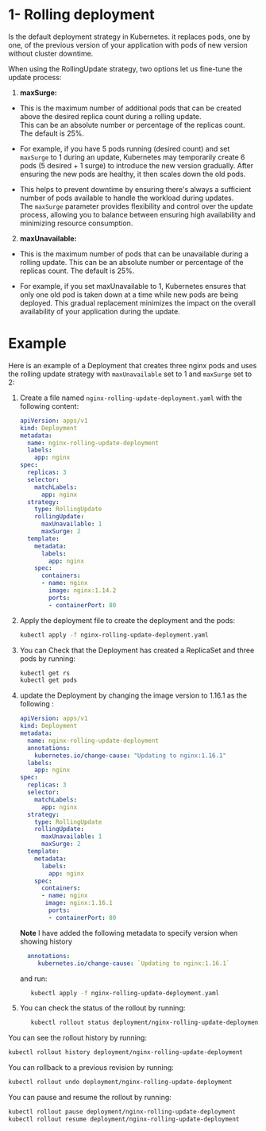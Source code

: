 
# 1- Rolling deployment
Is the default deployment strategy in Kubernetes. it replaces pods, one by one, of the previous version of your application with pods of new version without cluster downtime.


When using the RollingUpdate strategy, two options let us fine-tune the update process:

1. **maxSurge:**   
- This is the maximum number of additional pods that can be created above the desired replica count during a rolling update.   
This can be an absolute number or percentage of the replicas count. The default is 25%.


- For example, if you have 5 pods running (desired count) and set `maxSurge` to 1 during an update, Kubernetes may temporarily create 6 pods (5 desired + 1 surge) to introduce the new version gradually. After ensuring the new pods are healthy, it then scales down the old pods.

- This helps to prevent downtime by ensuring there's always a sufficient number of pods available to handle the workload during updates.   
The `maxSurge` parameter provides flexibility and control over the update process, allowing you to balance between ensuring high availability and minimizing resource consumption.

2. **maxUnavailable:** 
- This is the maximum number of pods that can be unavailable  during a rolling update. 
This can be an absolute number or percentage of the replicas count. The default is 25%.

- For example, if you set maxUnavailable to 1, Kubernetes ensures that only one old pod is taken down at a time while new pods are being deployed. 
This gradual replacement minimizes the impact on the overall availability of your application during the update.


# Example
Here is an example of a Deployment that creates three nginx pods and uses the rolling update strategy with `maxUnavailable` set to 1 and `maxSurge` set to 2:

1. Create a file named `nginx-rolling-update-deployment.yaml` with the following content:
   ```yaml
   apiVersion: apps/v1
   kind: Deployment
   metadata:
     name: nginx-rolling-update-deployment
     labels:
       app: nginx
   spec:
     replicas: 3
     selector:
       matchLabels:
         app: nginx
     strategy:
       type: RollingUpdate
       rollingUpdate:
         maxUnavailable: 1
         maxSurge: 2
     template:
       metadata:
         labels:
           app: nginx
       spec:
         containers:
         - name: nginx
           image: nginx:1.14.2
           ports:
           - containerPort: 80
   ```

2. Apply the deployment file to create the deployment and the pods:

   ```bash
   kubectl apply -f nginx-rolling-update-deployment.yaml
   ```

3. You can Check that the Deployment has created a ReplicaSet and three pods by running:

   ```bash
   kubectl get rs
   kubectl get pods
   ```
4. update the Deployment by changing the image version to 1.16.1 as the following :
   ```yaml
   apiVersion: apps/v1
   kind: Deployment
   metadata:
     name: nginx-rolling-update-deployment
     annotations:
       kubernetes.io/change-cause: "Updating to nginx:1.16.1"
     labels:
       app: nginx
   spec:
     replicas: 3
     selector:
       matchLabels:
         app: nginx
     strategy:
       type: RollingUpdate
       rollingUpdate:
         maxUnavailable: 1
         maxSurge: 2
     template:
       metadata:
         labels:
           app: nginx
       spec:
         containers:
         - name: nginx
          image: nginx:1.16.1 
           ports:
           - containerPort: 80
   ```

   **Note**
   I have added the following metadata to specify version when showing history  
   ```yaml
     annotations:
        kubernetes.io/change-cause: `Updating to nginx:1.16.1`
   ```
   and run: 
   ```bash
      kubectl apply -f nginx-rolling-update-deployment.yaml
   ```

5. You can check the status of the rollout by running:
   ```bash
      kubectl rollout status deployment/nginx-rolling-update-deployment
   ```

You can see the rollout history by running:
```bash
kubectl rollout history deployment/nginx-rolling-update-deployment
```

You can rollback to a previous revision by running:

```bash
kubectl rollout undo deployment/nginx-rolling-update-deployment
```

You can pause and resume the rollout by running:

```bash
kubectl rollout pause deployment/nginx-rolling-update-deployment
kubectl rollout resume deployment/nginx-rolling-update-deployment
```
